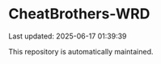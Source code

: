 # CheatBrothers-WRD

Last updated: 2025-06-17 01:39:39

This repository is automatically maintained.
